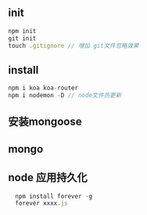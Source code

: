 ## init 
```js
npm init
git init
touch .gitignore // 增加 git文件忽略效果
```

## install
```js
npm i koa koa-router
npm i nodemon -D // node文件热更新
```
## 安装mongoose
## mongo




## node 应用持久化
```js
  npm install forever -g
  forever xxxx.js
```